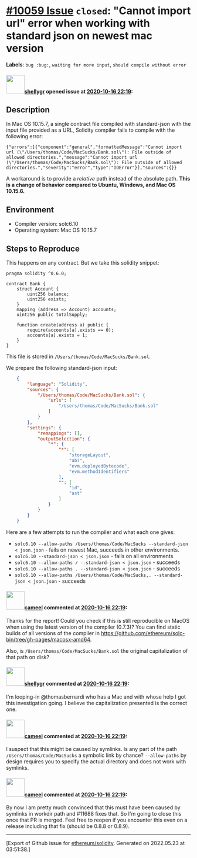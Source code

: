 # [\#10059 Issue](https://github.com/ethereum/solidity/issues/10059) `closed`: "Cannot import url" error when working with standard json on newest mac version
**Labels**: `bug :bug:`, `waiting for more input`, `should compile without error`


#### <img src="https://avatars.githubusercontent.com/u/3807885?u=4cc661c416990159548dd05e1340771865d01edd&v=4" width="50">[shellygr](https://github.com/shellygr) opened issue at [2020-10-16 22:19](https://github.com/ethereum/solidity/issues/10059):

## Description

In Mac OS 10.15.7,  a single contract file compiled with standard-json with the input file provided as a URL, Solidity compiler fails to compile with the following error:
```
{"errors":[{"component":"general","formattedMessage":"Cannot import url (\"/Users/thomas/Code/MacSucks/Bank.sol\"): File outside of allowed directories.","message":"Cannot import url (\"/Users/thomas/Code/MacSucks/Bank.sol\"): File outside of allowed directories.","severity":"error","type":"IOError"}],"sources":{}}
```
A workaround is to provide a _relative_ path instead of the absolute path.
**This is a change of behavior compared to Ubuntu, Windows, and Mac OS 10.15.6.**



## Environment

- Compiler version: solc6.10
- Operating system: Mac OS 10.15.7

## Steps to Reproduce

This happens on any contract. But we take this solidity snippet:

```solidity
pragma solidity ^0.6.0;

contract Bank {
    struct Account {
        uint256 balance;
        uint256 exists;
    }
    mapping (address => Account) accounts;
    uint256 public totalSupply;

    function create(address a) public {
        require(accounts[a].exists == 0);
        accounts[a].exists = 1;
    }
}
```

This file is stored in `/Users/thomas/Code/MacSucks/Bank.sol`.

We prepare the following standard-json input:
```json
	{
		"language": "Solidity",
		"sources": {
			"/Users/thomas/Code/MacSucks/Bank.sol": {
				"urls": [
					"/Users/thomas/Code/MacSucks/Bank.sol"
				]
			}
		},
		"settings": {
			"remappings": [],
			"outputSelection": {
				"*": {
					"*": [
						"storageLayout",
						"abi",
						"evm.deployedBytecode",
						"evm.methodIdentifiers"
					],
					"": [
						"id",
						"ast"
					]
				}
			}
		}
	}
```

Here are a few attempts to run the compiler and what each one gives:
- `solc6.10 --allow-paths /Users/thomas/Code/MacSucks --standard-json < json.json` - fails on newest Mac, succeeds in other environments.
- `solc6.10 --standard-json < json.json` - fails on all environments
- `solc6.10 --allow-paths / --standard-json < json.json` - succeeds
- `solc6.10 --allow-paths . --standard-json < json.json` - succeeds
- `solc6.10 --allow-paths /Users/thomas/Code/MacSucks,. --standard-json < json.json` - succeeds

#### <img src="https://avatars.githubusercontent.com/u/137030?v=4" width="50">[cameel](https://github.com/cameel) commented at [2020-10-16 22:19](https://github.com/ethereum/solidity/issues/10059#issuecomment-711433346):

Thanks for the report! Could you check if this is still reproducible on MacOS when using the latest version of the compiler (0.7.3)? You can find static builds of all versions of the compiler in https://github.com/ethereum/solc-bin/tree/gh-pages/macosx-amd64.

Also, is `/Users/thomas/Code/MacSucks/Bank.sol` the original capitalization of that path on disk?

#### <img src="https://avatars.githubusercontent.com/u/3807885?u=4cc661c416990159548dd05e1340771865d01edd&v=4" width="50">[shellygr](https://github.com/shellygr) commented at [2020-10-16 22:19](https://github.com/ethereum/solidity/issues/10059#issuecomment-711905530):

I'm looping-in @thomasbernardi who has a Mac and with whose help I got this investigation going. 
I believe the capitalization presented is the correct one.

#### <img src="https://avatars.githubusercontent.com/u/137030?v=4" width="50">[cameel](https://github.com/cameel) commented at [2020-10-16 22:19](https://github.com/ethereum/solidity/issues/10059#issuecomment-853253839):

I suspect that this might be caused by symlinks. Is any part of the path `/Users/thomas/Code/MacSucks` a symbolic link by chance? `--allow-paths` by design requires you to specify the actual directory and does not work with symlinks.

#### <img src="https://avatars.githubusercontent.com/u/137030?v=4" width="50">[cameel](https://github.com/cameel) commented at [2020-10-16 22:19](https://github.com/ethereum/solidity/issues/10059#issuecomment-922086575):

By now I am pretty much convinced that this must have been caused by symlinks in workdir path and #11688 fixes that. So I'm going to close this once that PR is merged. Feel free to reopen if you encounter this even on a release including that fix (should be 0.8.8 or 0.8.9).


-------------------------------------------------------------------------------



[Export of Github issue for [ethereum/solidity](https://github.com/ethereum/solidity). Generated on 2022.05.23 at 03:51:38.]
